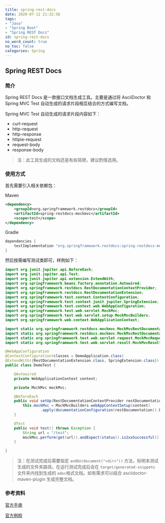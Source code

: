 ```yaml
---
title: spring-rest-docs
date: 2020-07-12 21:32:58
tags:
- "Java"
- "Spring Boot"
- "Spring REST Docs"
id: spring-rest-docs
no_word_count: true
no_toc: false
categories: Spring
---
```


## Spring REST Docs

### 简介

Spring REST Docs 是一款接口文档生成工具。主要是通过将 AsciiDoctor 和 Spring MVC Test 自动生成的请求片段相互结合的方式编写文档。

Spring MVC Test 自动生成的请求片段内容如下：

- curl-request
- http-request
- http-response
- httpie-request
- request-body
- response-body

> 注：此工具生成的文档还是有些简陋，建议酌情选用。

### 使用方式

首先需要引入相关依赖包：

Maven

```xml
<dependency>
    <groupId>org.springframework.restdocs</groupId>
    <artifactId>spring-restdocs-mockmvc</artifactId>
    <scope>test</scope>
</dependency>
```

Gradle

```groovy
dependencies {
    testImplementation "org.springframework.restdocs:spring-restdocs-mockmvc"
}
```

然后按需编写测试类即可，样例如下：

```java
import org.junit.jupiter.api.BeforeEach;
import org.junit.jupiter.api.Test;
import org.junit.jupiter.api.extension.ExtendWith;
import org.springframework.beans.factory.annotation.Autowired;
import org.springframework.restdocs.RestDocumentationContextProvider;
import org.springframework.restdocs.RestDocumentationExtension;
import org.springframework.test.context.ContextConfiguration;
import org.springframework.test.context.junit.jupiter.SpringExtension;
import org.springframework.test.context.web.WebAppConfiguration;
import org.springframework.test.web.servlet.MockMvc;
import org.springframework.test.web.servlet.setup.MockMvcBuilders;
import org.springframework.web.context.WebApplicationContext;

import static org.springframework.restdocs.mockmvc.MockMvcRestDocumentation.document;
import static org.springframework.restdocs.mockmvc.MockMvcRestDocumentation.documentationConfiguration;
import static org.springframework.test.web.servlet.request.MockMvcRequestBuilders.get;
import static org.springframework.test.web.servlet.result.MockMvcResultMatchers.status;

@WebAppConfiguration
@ContextConfiguration(classes = DemoApplication.class)
@ExtendWith({RestDocumentationExtension.class, SpringExtension.class})
public class DemoTest {

    @Autowired
    private WebApplicationContext context;

    private MockMvc mockMvc;

    @BeforeEach
    public void setUp(RestDocumentationContextProvider restDocumentation) {
        this.mockMvc = MockMvcBuilders.webAppContextSetup(context)
                .apply(documentationConfiguration(restDocumentation)).build();
    }

    @Test
    public void test() throws Exception {
        String url = "/test";
        mockMvc.perform(get(url)).andExpect(status().is2xxSuccessful()).andDo(document("sample"));
    }

}
```

> 注：在测试完成后需要指定 `andDo(document("<dir>"))` 方法，标明本测试生成的文件夹路径。在运行测试完成后会在 `target/generated-snippets` 文件夹内找到生成的 `adoc`格式文档。如有需求可以结合 asciidoctor-maven-plugin 生成完整文档。

### 参考资料

[官方手册](https://spring.io/projects/spring-restdocs#overview)

[官方例程](https://github.com/spring-projects/spring-restdocs/tree/main/samples/junit5)

